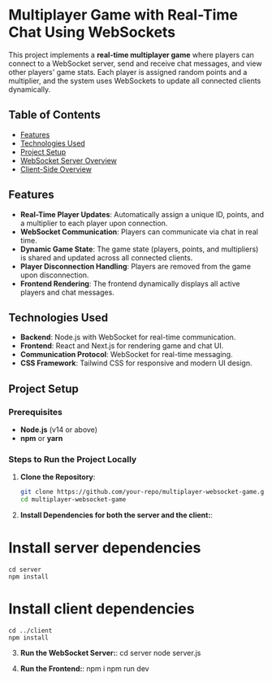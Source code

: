 # Multiplayer Game with Real-Time Chat Using WebSockets

This project implements a **real-time multiplayer game** where players can connect to a WebSocket server, send and receive chat messages, and view other players' game stats. Each player is assigned random points and a multiplier, and the system uses WebSockets to update all connected clients dynamically.

## Table of Contents

- [Features](#features)
- [Technologies Used](#technologies-used)
- [Project Setup](#project-setup)
- [WebSocket Server Overview](#websocket-server-overview)
- [Client-Side Overview](#client-side-overview)

## Features

- **Real-Time Player Updates**: Automatically assign a unique ID, points, and a multiplier to each player upon connection.
- **WebSocket Communication**: Players can communicate via chat in real time.
- **Dynamic Game State**: The game state (players, points, and multipliers) is shared and updated across all connected clients.
- **Player Disconnection Handling**: Players are removed from the game upon disconnection.
- **Frontend Rendering**: The frontend dynamically displays all active players and chat messages.

## Technologies Used

- **Backend**: Node.js with WebSocket for real-time communication.
- **Frontend**: React and Next.js for rendering game and chat UI.
- **Communication Protocol**: WebSocket for real-time messaging.
- **CSS Framework**: Tailwind CSS for responsive and modern UI design.

## Project Setup

### Prerequisites

- **Node.js** (v14 or above)
- **npm** or **yarn**

### Steps to Run the Project Locally

1. **Clone the Repository**:

   ```bash
   git clone https://github.com/your-repo/multiplayer-websocket-game.git
   cd multiplayer-websocket-game

2. **Install Dependencies for both the server and the client:**:
# Install server dependencies
    cd server
    npm install

# Install client dependencies
    cd ../client
    npm install

3. **Run the WebSocket Server:**:
    cd server
    node server.js
    

4. **Run the Frontend:**:
    npm i
    npm run dev

